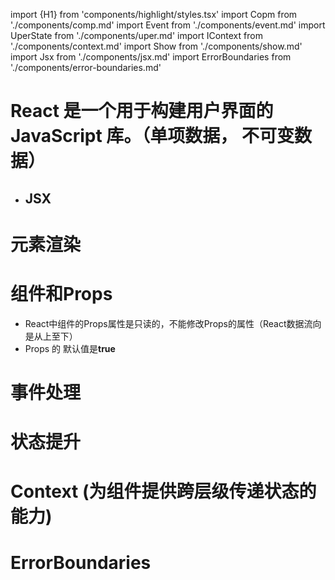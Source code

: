 import {H1} from 'components/highlight/styles.tsx'
import Copm from './components/comp.md'
import Event from './components/event.md'
import UperState from './components/uper.md'
import IContext from './components/context.md'
import Show from './components/show.md'
import Jsx from './components/jsx.md'
import ErrorBoundaries from './components/error-boundaries.md'

<H1 id="jsx">
  React 是一个用于构建用户界面的 JavaScript 库。（单项数据， 不可变数据）
</H1>

* ## JSX 

<Jsx/>

<H1 id="render">
  元素渲染
</H1>

<Show />

<H1 id="props">
  组件和Props
</H1>

<Copm />

  * React中组件的Props属性是只读的，不能修改Props的属性（React数据流向是从上至下）
  * Props 的 默认值是**true**

<H1 id="event">
  事件处理
</H1>

<Event />

<H1 id="uper">
  状态提升
</H1>

<UperState />

<H1 id="context">
   Context (为组件提供跨层级传递状态的能力)
</H1>

<IContext/>

<H1 id="error">
  ErrorBoundaries
</H1>